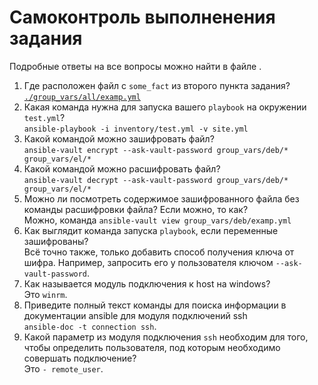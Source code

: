 # Самоконтроль выполненения задания

Подробные ответы на все вопросы можно найти в файле .

1. Где расположен файл с `some_fact` из второго пункта задания?  
[`./group_vars/all/examp.yml`](./group_vars/all/examp.yml)
2. Какая команда нужна для запуска вашего `playbook` на окружении `test.yml`?  
`ansible-playbook -i inventory/test.yml -v site.yml`
3. Какой командой можно зашифровать файл?  
`ansible-vault encrypt --ask-vault-password group_vars/deb/* group_vars/el/*`
4. Какой командой можно расшифровать файл?  
`ansible-vault decrypt --ask-vault-password group_vars/deb/* group_vars/el/*`
5. Можно ли посмотреть содержимое зашифрованного файла без команды расшифровки файла? Если можно, то как?  
Можно, команда `ansible-vault view group_vars/deb/examp.yml`
6. Как выглядит команда запуска `playbook`, если переменные зашифрованы?  
Всё точно также, только добавить способ получения ключа от шифра. Например, запросить его у пользователя ключом `--ask-vault-password`.
7. Как называется модуль подключения к host на windows?  
Это `winrm`.
8. Приведите полный текст команды для поиска информации в документации ansible для модуля подключений ssh  
`ansible-doc -t connection ssh`.
9. Какой параметр из модуля подключения `ssh` необходим для того, чтобы определить пользователя, под которым необходимо совершать подключение?  
Это `- remote_user`.
